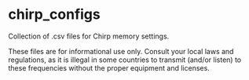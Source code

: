 # chirp_configs

Collection of .csv files for Chirp memory settings.

These files are for informational use only. Consult your local laws and 
regulations, as it is illegal in some countries to transmit (and/or listen) 
to these frequencies without the proper equipment and licenses. 
